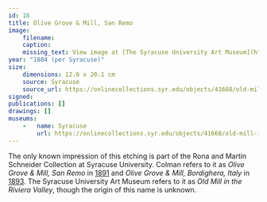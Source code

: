 ```yaml
---
id: 18
title: Olive Grove & Mill, San Remo
image:
    filename: 
    caption: 
    missing_text: View image at [The Syracuse University Art Museum](https://onlinecollections.syr.edu/objects/41668/old-mill-in-the-riviera-valley)
year: "1884 (per Syracuse)"
size:
    dimensions: 12.6 x 20.1 cm
    source: Syracuse
    source_url: https://onlinecollections.syr.edu/objects/41668/old-mill-in-the-riviera-valley
signed: 
publications: []
drawings: []
museums: 
    -   name: Syracuse
        url: https://onlinecollections.syr.edu/objects/41668/old-mill-in-the-riviera-valley
---
```

The only known impression of this etching is part of the Rona and Martin Schneider Collection at Syracuse University. Colman refers to it as _Olive Grove & Mill, San Remo_ in [1891](https://www.google.com/books/edition/A_Publication_by_the_New_York_Etching_Cl/6glLAQAAMAAJ) and _Olive Grove & Mill, Bordighera, Italy_ in [1893](https://babel.hathitrust.org/cgi/pt?id=hvd.32044033807371&view=1up&seq=130&q1=colman). The Syracuse University Art Museum refers to it as _Old Mill in the Riviera Valley_, though the origin of this name is unknown.
